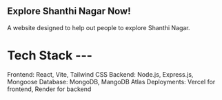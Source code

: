 ## Explore Shanthi Nagar Now!

A website designed to help out people to explore Shanthi Nagar.

# Tech Stack ---
Frontend: React, Vite, Tailwind CSS
Backend: Node.js, Express.js, Mongoose
Database: MongoDB, MangoDB Atlas
Deployments: Vercel for frontend, Render for backend
